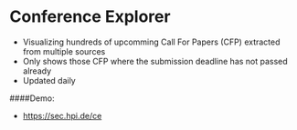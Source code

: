 Conference Explorer
=======
* Visualizing hundreds of upcomming Call For Papers (CFP) extracted from multiple sources
* Only shows those CFP where the submission deadline has not passed already
* Updated daily

####Demo: 
* https://sec.hpi.de/ce
